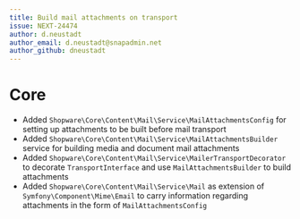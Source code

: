 ```yaml
---
title: Build mail attachments on transport
issue: NEXT-24474
author: d.neustadt
author_email: d.neustadt@snapadmin.net
author_github: dneustadt
---
```

# Core
* Added `Shopware\Core\Content\Mail\Service\MailAttachmentsConfig` for setting up attachments to be built before mail transport
* Added `Shopware\Core\Content\Mail\Service\MailAttachmentsBuilder` service for building media and document mail attachments
* Added `Shopware\Core\Content\Mail\Service\MailerTransportDecorator` to decorate `TransportInterface` and use `MailAttachmentsBuilder` to build attachments
* Added `Shopware\Core\Content\Mail\Service\Mail` as extension of `Symfony\Component\Mime\Email` to carry information regarding attachments in the form of `MailAttachmentsConfig`

